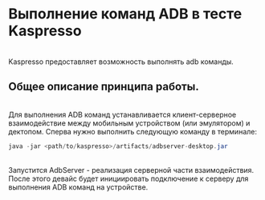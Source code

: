# Выполнение команд ADB в тесте Kaspresso

<br/> Kaspresso предоставляет возможность выполнять adb команды.

## Общее описание принципа работы.

<br/> Для выполнения ADB команд устанавливается клиент-серверное взаимодействие между мобильным устройством (или эмулятором) и дектопом. Сперва нужно выполнить следующую команду в терминале:
````Java
java -jar <path/to/kaspresso>/artifacts/adbserver-desktop.jar
````
<br/> Запустится AdbServer - реализация серверной части взаимодействия. После этого девайс будет инициировать подключение к серверу для выполнения ADB команд на устройстве.





